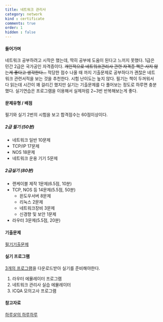 ```yaml
---
title: 네트워크 관리사
category: network
kind : certificate
comments: true
order: 1
hidden : false
---
```


#### 들어가며
네트워크 공부하려고 시작은 했는데, 딱히 공부에 도움이 된다고 느끼지 못했다.
1급은 민간 2급은 국가공인 자격증이다. ~~개인적으로 네트워크관리사 관련 자격증 책은 사지 않는게 좋다고 생각한다...~~
적당한 점수 나올 때 까지 기출문제로 공부하다가 괜찮은 네트워크 관련서적을 보는 것을 추천한다. 
시험 난이도는 높지 않다. 
필기는 책이 두꺼워서 다 읽는데 시간이 꽤 걸리긴 했지만 실기는 기출문제를 다 풀어보는 정도로 하루면 충분했다.
실기연습은 프로그램을 이용해서 실제처럼 2~3번 반복해보는게 좋다. 

#### 문제유형 / 배점
필기와 실기 2번의 시험을 보고 합격점수는 60점이상이다. 

##### 2급 필기 (50분)
- 네트워크 일반 10문제
- TCP/IP 17문제
- NOS 18문제
- 네트워크 운용 기기 5문제

##### 2급실기 (80분)
- 랜케이블 제작 1문제(6.5점, 10분)
- TCP, NOS 등 14문제(5.5점, 50분)
    - 윈도우서버 8문제
    - 리눅스 2문제
    - 네트워크장비 3문제
    - 신경향 및 보안 1문제
- 라우터 3문제(5.5점, 20분)

#### 기출문제
[필기기출문제](http://www.comcbt.com/xe/jf)

#### 실기 프로그램
[3개의 프로그램](http://www.icqa.or.kr/advice/network06.aspx)을 다운로드받아 실기를 준비해야한다.
1. 라우터 에뮬레이터 프로그램
2. 네트워크 관리사 실습 에뮬레이터
3. ICQA 모의고사 프로그램

#### 참고자료
[하루살의 하루하루](http://haruharu.me/220428758552)